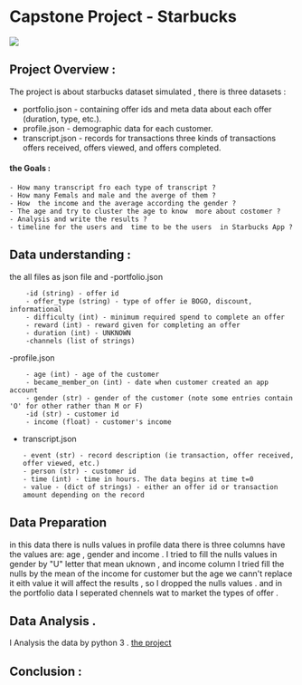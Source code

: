 # Capstone Project - Starbucks 


<img src="https://www.google.com/url?sa=i&source=images&cd=&ved=2ahUKEwiohsiUtpzkAhVKZ1AKHWUEASkQjRx6BAgBEAQ&url=https%3A%2F%2Fwww.papercitymag.com%2Frestaurants%2Fstarbucks-delivery-hits-texas-dallas-houston-uber-eats%2F&psig=AOvVaw1XoNsoB9hiCN5Qcge8KLED&ust=1566767515083461" > 


## Project Overview : 
 The project is about starbucks dataset simulated , there is three datasets : 
   - portfolio.json - containing offer ids and meta data about each offer (duration, type, etc.).
   - profile.json - demographic data for each customer.
   - transcript.json - records for transactions three kinds of transactions offers received, offers viewed, and offers completed.
   ####  the Goals : 
  
    - How many transcript fro each type of transcript ? 
    - How many Femals and male and the averge of them ? 
    - How  the income and the average according the gender ? 
    - The age and try to cluster the age to know  more about costomer ? 
    - Analysis and write the results ? 
    - timeline for the users and  time to be the users  in Starbucks App ? 
    
    
    
 ## Data understanding : 
   the all files as json file and 
    -portfolio.json

        -id (string) - offer id
        - offer_type (string) - type of offer ie BOGO, discount, informational
        - difficulty (int) - minimum required spend to complete an offer
        - reward (int) - reward given for completing an offer
        - duration (int) - UNKNOWN
        -channels (list of strings)

   -profile.json

        - age (int) - age of the customer
        - became_member_on (int) - date when customer created an app account
        - gender (str) - gender of the customer (note some entries contain 'O' for other rather than M or F)
        -id (str) - customer id
        - income (float) - customer's income
        
        
  - transcript.json

        - event (str) - record description (ie transaction, offer received, offer viewed, etc.)
        - person (str) - customer id
        - time (int) - time in hours. The data begins at time t=0
        - value - (dict of strings) - either an offer id or transaction amount depending on the record
        

## Data Preparation
in this data there is nulls values in profile data there is three columns have the values are: age , gender and income . 
I tried to fill the nulls values in gender by "U" letter that mean uknown , and income column I tried fill the nulls by the mean of the income for customer but the age we cann't replace it eith value it will affect the results , so I dropped the nulls values .
and in the portfolio data I seperated chennels wat to market the types of offer .  


## Data Analysis . 
 I  Analysis the data  by python 3 . 
  [ the project ]()
  
  
## Conclusion :
  
 

    
   
   
